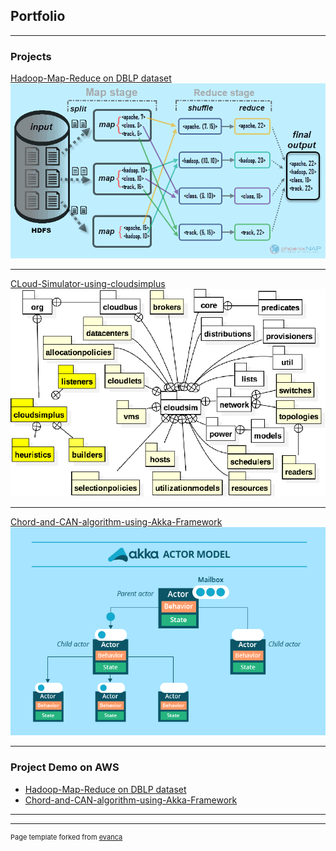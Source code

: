 ## Portfolio

---

### Projects

[Hadoop-Map-Reduce on DBLP dataset](https://github.com/gautamojha1997/Hadoop-Map-Reduce)
<img src="images/hadoop.PNG?raw=true"/>

---
[CLoud-Simulator-using-cloudsimplus](https://github.com/gautamojha1997/CLoud-Simulator-using-cloudsimplus)
<img src="images/cloudsim.PNG?raw=true"/>

---
[Chord-and-CAN-algorithm-using-Akka-Framework](https://github.com/gautamojha1997/Chord-and-CAN-algorithm-using-Akka-Framework)
<img src="images/akka.PNG?raw=true"/>

---

### Project Demo on AWS

- [Hadoop-Map-Reduce on DBLP dataset](https://www.youtube.com/watch?v=Bf9jDGrR2IQ&lc=UgwukfyrfNnX-BotE094AaABAg)
- [Chord-and-CAN-algorithm-using-Akka-Framework](https://www.youtube.com/watch?v=nUiLzY_UcdI&feature=youtu.be)

---




---
<p style="font-size:11px">Page template forked from <a href="https://github.com/evanca/quick-portfolio">evanca</a></p>
<!-- Remove above link if you don't want to attibute -->
